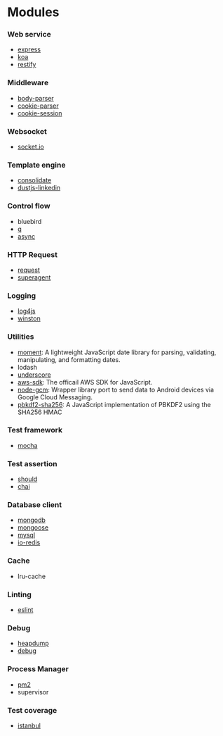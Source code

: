 # Modules

### Web service

* [express](https://github.com/expressjs/express/?_ga=1.20494328.1517927487.1386211128)
* [koa](https://github.com/koajs/koa)
* [restify](https://github.com/restify/node-restify)

### Middleware

* [body-parser](https://github.com/expressjs/body-parser)
* [cookie-parser](https://github.com/expressjs/cookie-parser)
* [cookie-session](https://github.com/expressjs/cookie-session)

### Websocket

* [socket.io](https://github.com/socketio/socket.io)

### Template engine

* [consolidate](https://github.com/tj/consolidate.js/)
* [dustjs-linkedin](https://github.com/linkedin/dustjs)

### Control flow

* bluebird
* [q](https://github.com/kriskowal/q)
* [async](https://github.com/caolan/async)

### HTTP Request

* [request](https://github.com/request/request)
* [superagent](https://github.com/visionmedia/superagent)

### Logging

* [log4js](https://github.com/nomiddlename/log4js-node)
* [winston](https://github.com/winstonjs/winston)

### Utilities

* [moment](https://github.com/moment/moment): A lightweight JavaScript date library for parsing, validating, manipulating, and formatting dates.
* lodash
* [underscore](https://github.com/jashkenas/underscore)
* [aws-sdk](https://github.com/aws/aws-sdk-js): The officail AWS SDK for JavaScript.
* [node-gcm](https://github.com/ToothlessGear/node-gcm): Wrapper library port to send data to Android devices via Google Cloud Messaging.
* [pbkdf2-sha256](https://github.com/cryptocoinjs/pbkdf2-sha256): A JavaScript implementation of PBKDF2 using the SHA256 HMAC

### Test framework

* [mocha](https://github.com/mochajs/mocha)

### Test assertion

* [should](https://github.com/tj/should.js/)
* [chai](https://github.com/chaijs/chai)

### Database client

* [mongodb](https://github.com/mongodb/node-mongodb-native)
* [mongoose](https://github.com/Automattic/mongoose)
* [mysql](https://github.com/mongodb/node-mongodb-native)
* [io-redis](https://github.com/luin/ioredis)

### Cache

* lru-cache

### Linting

* [eslint](https://github.com/eslint/eslint)

### Debug

* [heapdump](https://github.com/bnoordhuis/node-heapdump)
* [debug](https://github.com/visionmedia/debug)

### Process Manager

* [pm2](https://github.com/Unitech/pm2)
* supervisor

### Test coverage

* [istanbul]()




